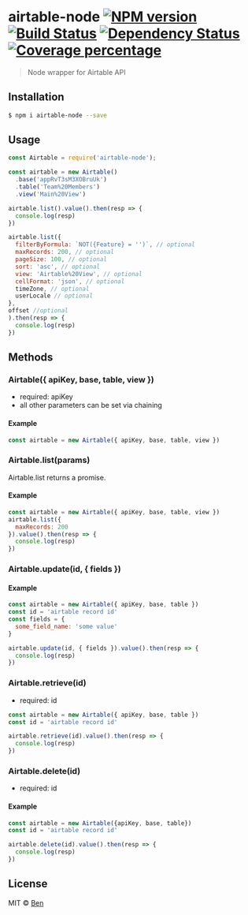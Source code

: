 # airtable-node [![NPM version][npm-image]][npm-url] [![Build Status][travis-image]][travis-url] [![Dependency Status][daviddm-image]][daviddm-url] [![Coverage percentage][coveralls-image]][coveralls-url]
> Node wrapper for Airtable API

## Installation

```sh
$ npm i airtable-node --save
```

## Usage

```js
const Airtable = require('airtable-node');

const airtable = new Airtable()
  .base('appRvT3sM3XOBruUk')
  .table('Team%20Members')
  .view('Main%20View')

airtable.list().value().then(resp => {
  console.log(resp)
})

airtable.list({
  filterByFormula: `NOT({Feature} = '')`, // optional
  maxRecords: 200, // optional
  pageSize: 100, // optional 
  sort: 'asc', // optional
  view: 'Airtable%20View', // optional
  cellFormat: 'json', // optional
  timeZone, // optional
  userLocale // optional
},
offset //optional
).then(resp => {
  console.log(resp)
})

```

## Methods 

### Airtable({ apiKey, base, table, view })

- required: apiKey
- all other parameters can be set via chaining


#### Example

```js
const airtable = new Airtable({ apiKey, base, table, view })
```

### Airtable.list(params)

Airtable.list returns a promise.

#### Example

```js
const airtable = new Airtable({ apiKey, base, table, view })
airtable.list({
  maxRecords: 200
}).value().then(resp => {
  console.log(resp)
})

```

### Airtable.update(id, { fields })

#### Example

```js
const airtable = new Airtable({ apiKey, base, table })
const id = 'airtable record id'
const fields = {
  some_field_name: 'some value'
}

airtable.update(id, { fields }).value().then(resp => {
  console.log(resp)
})
```

### Airtable.retrieve(id)

- required: id

```js
const airtable = new Airtable({ apiKey, base, table })
const id = 'airtable record id'

airtable.retrieve(id).value().then(resp => {
  console.log(resp)
})
```


### Airtable.delete(id)
- required: id

#### Example

```js
const airtable = new Airtable({apiKey, base, table})
const id = 'airtable record id'

airtable.delete(id).value().then(resp => {
  console.log(resp)
})

```



## License

MIT © [Ben](http://www.menubar.io)


[npm-image]: https://badge.fury.io/js/airtable-node.svg
[npm-url]: https://npmjs.org/package/airtable-node
[travis-image]: https://travis-ci.org/focuswish/airtable-node.svg?branch=master
[travis-url]: https://travis-ci.org/focuswish/airtable-node
[daviddm-image]: https://david-dm.org/focuswish/airtable-node.svg?theme=shields.io
[daviddm-url]: https://david-dm.org/focuswish/airtable-node
[coveralls-image]: https://coveralls.io/repos/focuswish/airtable-node/badge.svg
[coveralls-url]: https://coveralls.io/r/focuswish/airtable-node
